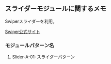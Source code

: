 ## スライダーモジュールに関するメモ
Swiperスライダーを利用。  

[Swiper公式サイト](https://swiperjs.com/)


### モジュールパターン名
1. Slider-A-01: スライダーパターン
